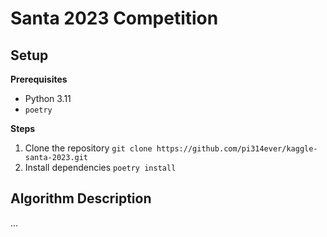 # Santa 2023 Competition

## Setup

**Prerequisites**
- Python 3.11
- `poetry`

**Steps**
1. Clone the repository `git clone https://github.com/pi314ever/kaggle-santa-2023.git`
2. Install dependencies `poetry install`

## Algorithm Description

...

